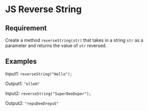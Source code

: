 # JS Reverse String

## Requirement
Create a method `reverseString(str)` that takes in a string `str` as a parameter and returns the value of `str` reversed. 

## Examples

Input1:  `reverseString("Hello");`

Output1: `"olleH"`


Input2:  `reverseString("SuperDeeDuper");`

Output2: `"repuDeeDrepuS"`
